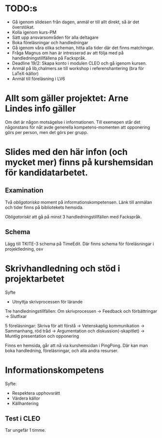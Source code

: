 # TODO:s
* Gå igenom slidesen från dagen, anmäl er till allt direkt, så är det
  överstökat.
* Kolla igenom kurs-PM
* Sätt upp ansvarsområden för alla deltagare
* Boka föreläsningar och handledningar
* Gå igenom våra olika scheman, hitta alla tider där det finns matchingar.
* Fråga Magnus om han är intresserad av att följa med på
  handledningstillfällena på Fackspråk.
* Deadline 19/2: Skapa konto i modulen CLEO och gå igenom kursen.
* Anmäl på lib,chalmers.se till workshop i referenshantering (bra för
  LaTeX-källor)
* Anmäl till föreläsning i LV6

# Allt som gäller projektet: Arne Lindes info  gäller

Om det är någon motsägelse i informationen. Till exemepen står det någonstans
för nåt avde generella kompetens-momenten att opponering görs per person, men
det görs per grupp.

# Slides med den här infon (och mycket mer) finns på kurshemsidan för kandidatarbetet.

## Examination

Två *obligatoriska* moment på informationskompetensen. Länk till anmälan och
tider finns på bibliotekets hemsida.

*Obligatoriskt* att gå på minst 3 handledningstillfällen med Fackspråk.

## Schema
Lägg till TKITE-3 schema på TimeEdit. Där finns schema för föreläsningar i
projektledning, osv

# Skrivhandledning och stöd i projektarbetet

Syfte
* Utnyttja skrivprocessen för lärande

Tre handledningstillfällen:
Om skrivprocessen -> Feedback och förbättringar -> Slutfixar

5 föreläsningar:
Skriva för att förstå -> Vetenskaplig kommunikation -> Sammanhang, röd tråd ->
Argumentation och diskussion(-skapitlet) -> Muntlig presentation och opponering

Finns en hemsida, går att nå via kurshemsidan i PingPong. Där kan man boka
handledning, föreläsningar, och alla andra resurser.

# Informationskompetens

Syfte:
* Respektera upphovsrätt
* Värdera källor
* Källhantering

## Test i CLEO
Tar ungefär 1 timme.
